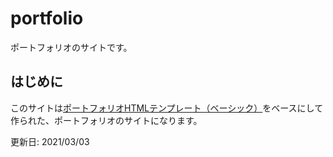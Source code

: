 # portfolio

ポートフォリオのサイトです。

## はじめに

このサイトは[ポートフォリオHTMLテンプレート（ベーシック）](https://webdesigner-go.com/template/portfolio-02/)をベースにして作られた、ポートフォリオのサイトになります。


更新日: 2021/03/03
